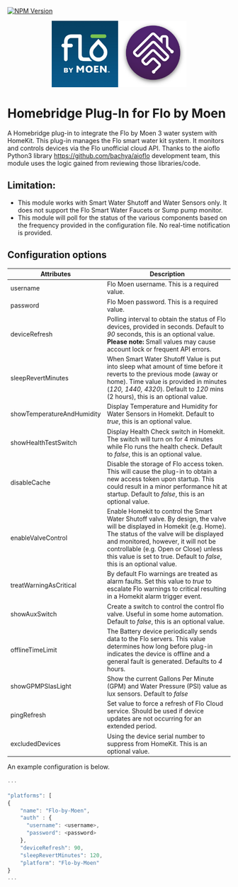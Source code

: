 [![NPM Version](https://img.shields.io/npm/v/homebridge-flobymoen.svg?style=flat-square)](https://www.npmjs.com/package/homebridge-flobymoen)


<p align="center">
  <img src="https://github.com/haywirecoder/homebridge-flobymoen/blob/master/images/flo-by-moen-logo.jpg" width="150">
  <img src="https://github.com/homebridge/branding/blob/latest/logos/homebridge-color-round-stylized.png" width="150">
</p>


# Homebridge Plug-In for Flo by Moen 
A Homebridge plug-in to integrate the Flo by Moen 3 water system with HomeKit. This plug-in manages the Flo smart water kit system. It monitors and controls devices via the Flo unofficial cloud API. Thanks to the aioflo Python3 library https://github.com/bachya/aioflo development team, this module uses the logic gained from reviewing those libraries/code.

## Limitation:
* This module works with Smart Water Shutoff and Water Sensors only. It does not support the Flo Smart Water Faucets or Sump pump monitor.
* This module will poll for the status of the various components based on the frequency provided in the configuration file. No real-time notification is provided.

## Configuration options

| Attributes        | Description                                                                                                              |
| ----------------- | ------------------------------------------------------------------------------------------------------------------------ |
| username              | Flo Moen username. This is a required value.                    |
| password              | Flo Moen password. This is a required value.                                                                 |
| deviceRefresh        | Polling interval to obtain the status of Flo devices, provided in seconds. Default to <i>90</i> seconds, this is an optional value. <b>Please note:</b> Small values may cause account lock or frequent API errors.                                                                    |
| sleepRevertMinutes          | When Smart Water Shutoff Value is put into sleep what amount of time before it reverts to the previous mode (away or home).  Time value is provided in minutes (<i>120, 1440, 4320</i>). Default to <i>120</i> mins (2 hours), this is an optional value.
| showTemperatureAndHumidity| Display Temperature and Humidity for Water Sensors in Homekit.   Default to <i>true</i>, this is an optional value.                                                        |
| showHealthTestSwitch | Display Health Check switch in Homekit. The switch will turn on for 4 minutes while Flo runs the health check.  Default to <i>false</i>, this is an optional value.        
| disableCache         | Disable the storage of Flo access token. This will cause the plug-in to obtain a new access token upon startup. This could result in a minor performance hit at startup. Default to <i>false</i>, this is an optional value. |                                           
| enableValveControl         | Enable Homekit to control the Smart Water Shutoff valve. By design, the valve will be displayed in Homekit (e.g. Home). The status of the valve will be displayed and monitored, however, it will not be controllable (e.g. Open or Close) unless this value is set to true. Default to <i>false</i>, this is an optional value.   |
| treatWarningAsCritical         | By default Flo warnings are treated as alarm faults. Set this value to <i>true</i> to escalate Flo warnings to critical resulting in a Homekit alarm trigger event. |
| showAuxSwitch              | Create a switch to control the control flo valve. Useful in some home automation.  Default to <i>false</i>, this is an optional value.                                    |
| offlineTimeLimit         | The Battery device periodically sends data to the Flo servers. This value determines how long before plug-in indicates the device is offline and a general fault is generated. Defaults to <i>4</i> hours.|
| showGPMPSIasLight         | Show the current Gallons Per Minute (GPM) and Water Pressure (PSI) value as lux sensors.   Default to <i>false</i> |
| pingRefresh         | Set value to force a refresh of Flo Cloud service. Should be used if device updates are not occurring for an extended period.  |
| excludedDevices         | Using the device serial number to suppress from HomeKit. This is an optional value. | |




An example configuration is below.

```javascript
...

"platforms": [
{
    "name": "Flo-by-Moen",
    "auth" : {
      "username": <username>,
      "password": <password>
    },
    "deviceRefresh": 90,
    "sleepRevertMinutes": 120,
    "platform": "Flo-by-Moen"
}
...
